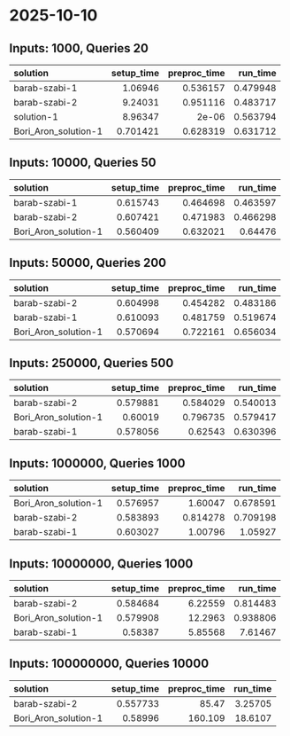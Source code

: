 # 2025-10-10

## Inputs: 1000, Queries 20

| solution             |   setup_time |   preproc_time |   run_time |
|:---------------------|-------------:|---------------:|-----------:|
| barab-szabi-1        |     1.06946  |       0.536157 |   0.479948 |
| barab-szabi-2        |     9.24031  |       0.951116 |   0.483717 |
| solution-1           |     8.96347  |       2e-06    |   0.563794 |
| Bori_Aron_solution-1 |     0.701421 |       0.628319 |   0.631712 |

## Inputs: 10000, Queries 50

| solution             |   setup_time |   preproc_time |   run_time |
|:---------------------|-------------:|---------------:|-----------:|
| barab-szabi-1        |     0.615743 |       0.464698 |   0.463597 |
| barab-szabi-2        |     0.607421 |       0.471983 |   0.466298 |
| Bori_Aron_solution-1 |     0.560409 |       0.632021 |   0.64476  |

## Inputs: 50000, Queries 200

| solution             |   setup_time |   preproc_time |   run_time |
|:---------------------|-------------:|---------------:|-----------:|
| barab-szabi-2        |     0.604998 |       0.454282 |   0.483186 |
| barab-szabi-1        |     0.610093 |       0.481759 |   0.519674 |
| Bori_Aron_solution-1 |     0.570694 |       0.722161 |   0.656034 |

## Inputs: 250000, Queries 500

| solution             |   setup_time |   preproc_time |   run_time |
|:---------------------|-------------:|---------------:|-----------:|
| barab-szabi-2        |     0.579881 |       0.584029 |   0.540013 |
| Bori_Aron_solution-1 |     0.60019  |       0.796735 |   0.579417 |
| barab-szabi-1        |     0.578056 |       0.62543  |   0.630396 |

## Inputs: 1000000, Queries 1000

| solution             |   setup_time |   preproc_time |   run_time |
|:---------------------|-------------:|---------------:|-----------:|
| Bori_Aron_solution-1 |     0.576957 |       1.60047  |   0.678591 |
| barab-szabi-2        |     0.583893 |       0.814278 |   0.709198 |
| barab-szabi-1        |     0.603027 |       1.00796  |   1.05927  |

## Inputs: 10000000, Queries 1000

| solution             |   setup_time |   preproc_time |   run_time |
|:---------------------|-------------:|---------------:|-----------:|
| barab-szabi-2        |     0.584684 |        6.22559 |   0.814483 |
| Bori_Aron_solution-1 |     0.579908 |       12.2963  |   0.938806 |
| barab-szabi-1        |     0.58387  |        5.85568 |   7.61467  |

## Inputs: 100000000, Queries 10000

| solution             |   setup_time |   preproc_time |   run_time |
|:---------------------|-------------:|---------------:|-----------:|
| barab-szabi-2        |     0.557733 |         85.47  |    3.25705 |
| Bori_Aron_solution-1 |     0.58996  |        160.109 |   18.6107  |